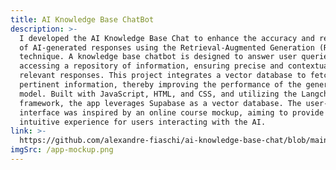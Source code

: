 ```yaml
---
title: AI Knowledge Base ChatBot
description: >-
  I developed the AI Knowledge Base Chat to enhance the accuracy and reliability
  of AI-generated responses using the Retrieval-Augmented Generation (RAG)
  technique. A knowledge base chatbot is designed to answer user queries by
  accessing a repository of information, ensuring precise and contextually
  relevant responses. This project integrates a vector database to fetch
  pertinent information, thereby improving the performance of the generative AI
  model. Built with JavaScript, HTML, and CSS, and utilizing the Langchain
  framework, the app leverages Supabase as a vector database. The user-friendly
  interface was inspired by an online course mockup, aiming to provide an
  intuitive experience for users interacting with the AI.
link: >-
  https://github.com/alexandre-fiaschi/ai-knowledge-base-chat/blob/main/README.md
imgSrc: /app-mockup.png
---
```


